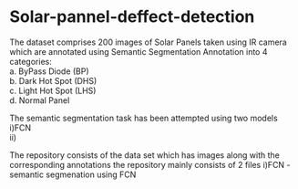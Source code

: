 # Solar-pannel-deffect-detection

The dataset comprises 200 images of Solar Panels taken using IR camera
which are annotated using Semantic Segmentation Annotation into 4
categories:  
a. ByPass Diode (BP)  
b. Dark Hot Spot (DHS)  
c. Light Hot Spot (LHS)  
d. Normal Panel  

The semantic segmentation task has been attempted using two models  
i)FCN  
ii)  

The repository consists of the data set which has images along with the corresponding annotations
the repository mainly consists of 2 files 
i)FCN - semantic segmenation using FCN  


